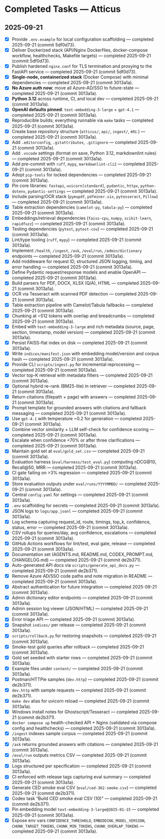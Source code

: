 # Completed Tasks — Atticus

## 2025-09-21
- [x] Provide `.env.example` for local configuration scaffolding — completed 2025-09-21 (commit 5df0d73).
- [x] Deliver Dockerized stack (API/Nginx Dockerfiles, docker-compose workflow, healthchecks, Makefile targets) — completed 2025-09-21 (commit 5df0d73).
- [x] Publish hardened `nginx.conf` for TLS termination and proxying to the FastAPI service — completed 2025-09-21 (commit 5df0d73).
- [x] **Single-node, containerized stack** (Docker Compose) with minimal dependencies — completed 2025-09-21 (commit 3013a1a).
- [x] **No Azure auth now**; move all Azure-AD/SSO to future-state — completed 2025-09-21 (commit 3013a1a).
- [x] **Python 3.12** across runtime, CI, and local dev — completed 2025-09-21 (commit 3013a1a).
- [x] **OpenAI defaults pinned**: `text-embedding-3-large` + `gpt-4.1` — completed 2025-09-21 (commit 3013a1a).
- [x] Reproducible builds; everything runnable via `make` tasks — completed 2025-09-21 (commit 3013a1a).
- [x] Create base repository structure (`atticus/`, `api/`, `ingest/`, etc.) — completed 2025-09-21 (commit 3013a1a).
- [x] Add `.editorconfig`, `.gitattributes`, `.gitignore` — completed 2025-09-21 (commit 3013a1a).
- [x] Add `.vscode` settings (format on save, Python 3.12, markdownlint rules) — completed 2025-09-21 (commit 3013a1a).
- [x] Add pre-commit with `ruff`, `mypy`, `markdownlint-cli2` — completed 2025-09-21 (commit 3013a1a).
- [x] Adopt `pip-tools` for locked dependencies — completed 2025-09-21 (commit 3013a1a).
- [x] Pin core libraries: `fastapi`, `uvicorn[standard]`, `pydantic`, `httpx`, `python-dotenv`, `pydantic-settings` — completed 2025-09-21 (commit 3013a1a).
- [x] Include parsing/OCR stack (`pymupdf`, `pdfminer.six`, `pytesseract`, `Pillow`) — completed 2025-09-21 (commit 3013a1a).
- [x] Table extraction dependencies (`camelot-py`, `tabula-py`) — completed 2025-09-21 (commit 3013a1a).
- [x] Embeddings/retrieval dependencies (`faiss-cpu`, `numpy`, `scikit-learn`, `rapidfuzz`) — completed 2025-09-21 (commit 3013a1a).
- [x] Testing dependencies (`pytest`, `pytest-cov`) — completed 2025-09-21 (commit 3013a1a).
- [x] Lint/type tooling (`ruff`, `mypy`) — completed 2025-09-21 (commit 3013a1a).
- [x] Implement `/health`, `/ingest`, `/ask`, `/eval/run`, `/admin/dictionary` endpoints — completed 2025-09-21 (commit 3013a1a).
- [x] Add middleware for request ID, structured JSON logging, timing, and error handling — completed 2025-09-21 (commit 3013a1a).
- [x] Define Pydantic request/response models and enable OpenAPI — completed 2025-09-21 (commit 3013a1a).
- [x] Build parsers for PDF, DOCX, XLSX (Q/A), HTML — completed 2025-09-21 (commit 3013a1a).
- [x] OCR via Tesseract with scanned PDF detection — completed 2025-09-21 (commit 3013a1a).
- [x] Table extraction pipeline with Camelot/Tabula fallbacks — completed 2025-09-21 (commit 3013a1a).
- [x] Chunking at ~512 tokens with overlap and breadcrumbs — completed 2025-09-21 (commit 3013a1a).
- [x] Embed with `text-embedding-3-large` and rich metadata (source, page, section, timestamp, model version) — completed 2025-09-21 (commit 3013a1a).
- [x] Persist FAISS-flat index on disk — completed 2025-09-21 (commit 3013a1a).
- [x] Write `indices/manifest.json` with embedding model/version and corpus hash — completed 2025-09-21 (commit 3013a1a).
- [x] Provide CLI `scripts/ingest.py` for incremental reprocessing — completed 2025-09-21 (commit 3013a1a).
- [x] Vector top-K retrieval with metadata filters — completed 2025-09-21 (commit 3013a1a).
- [x] Optional hybrid re-rank (BM25-lite) in retriever — completed 2025-09-21 (commit 3013a1a).
- [x] Return citations (filepath + page) with answers — completed 2025-09-21 (commit 3013a1a).
- [x] Prompt template for grounded answers with citations and fallback messaging — completed 2025-09-21 (commit 3013a1a).
- [x] Use `gpt-4.1` with temperature ~0.2 for generation — completed 2025-09-21 (commit 3013a1a).
- [x] Combine vector similarity + LLM self-check for confidence scoring — completed 2025-09-21 (commit 3013a1a).
- [x] Escalate when confidence <70% or after three clarifications — completed 2025-09-21 (commit 3013a1a).
- [x] Maintain gold set at `eval/gold_set.csv` — completed 2025-09-21 (commit 3013a1a).
- [x] Evaluation harness (`eval/harness/test_eval.py`) computing nDCG@10, Recall@50, MRR — completed 2025-09-21 (commit 3013a1a).
- [x] CI gate failing on >3% regression — completed 2025-09-21 (commit 3013a1a).
- [x] Store evaluation outputs under `eval/runs/YYYYMMDD/` — completed 2025-09-21 (commit 3013a1a).
- [x] Central `config.yaml` for settings — completed 2025-09-21 (commit 3013a1a).
- [x] `.env` scaffolding for secrets — completed 2025-09-21 (commit 3013a1a).
- [x] JSON logs to `logs/app.jsonl` — completed 2025-09-21 (commit 3013a1a).
- [x] Log schema capturing request_id, route, timings, top_k, confidence, status, error — completed 2025-09-21 (commit 3013a1a).
- [x] CSV rollups for queries/day, avg confidence, escalations — completed 2025-09-21 (commit 3013a1a).
- [x] GitHub Actions workflows for lint/test, eval gate, release — completed 2025-09-21 (commit 3013a1a).
- [x] Documentation set (AGENTS.md, README.md, CODEX_PROMPT.md, CHANGELOG.md) — completed 2025-09-21 (commit de2b371).
- [x] Auto-generated API docs via `scripts/generate_api_docs.py` — completed 2025-09-21 (commit de2b371).
- [x] Remove Azure AD/SSO code paths and note migration in README — completed 2025-09-21 (commit 3013a1a).
- [x] Abstract authentication for future integration — completed 2025-09-21 (commit 3013a1a).
- [x] Admin dictionary editor endpoints — completed 2025-09-21 (commit 3013a1a).
- [x] Admin session log viewer (JSON/HTML) — completed 2025-09-21 (commit 3013a1a).
- [x] Error triage API — completed 2025-09-21 (commit 3013a1a).
- [x] Snapshot `indices/` per release — completed 2025-09-21 (commit 3013a1a).
- [x] `scripts/rollback.py` for restoring snapshots — completed 2025-09-21 (commit 3013a1a).
- [x] Smoke-test gold queries after rollback — completed 2025-09-21 (commit 3013a1a).
- [x] Gold set seeded with starter rows — completed 2025-09-21 (commit 3013a1a).
- [x] Example files under `content/` — completed 2025-09-21 (commit 3013a1a).
- [x] Postman/HTTPie samples (`dev.http`) — completed 2025-09-21 (commit de2b371).
- [x] `dev.http` with sample requests — completed 2025-09-21 (commit de2b371).
- [x] `make dev` alias for uvicorn reload — completed 2025-09-21 (commit 3013a1a).
- [x] Windows install notes for Ghostscript/Tesseract — completed 2025-09-21 (commit de2b371).
- [x] `docker compose up` health-checked API + Nginx (validated via compose config and healthchecks) — completed 2025-09-21 (commit 3013a1a).
- [x] `/ingest` indexes sample corpus — completed 2025-09-21 (commit 3013a1a).
- [x] `/ask` returns grounded answers with citations — completed 2025-09-21 (commit 3013a1a).
- [x] `/eval/run` outputs metrics CSV — completed 2025-09-21 (commit 3013a1a).
- [x] Logs structured per specification — completed 2025-09-21 (commit 3013a1a).
- [x] CI enforced with release tags capturing eval summary — completed 2025-09-21 (commit 3013a1a).
- [x] Generate CED smoke eval CSV (`eval/ced-362-smoke.csv`) — completed 2025-09-21 (commit de2b371).
- [x] Codex task “Build CED smoke eval CSV (10)” — completed 2025-09-21 (commit de2b371).
- [x] Pin embedding model `text-embedding-3-large@2025-01-15` — completed 2025-09-21 (commit 3013a1a).
- [x] Expose env vars `CONFIDENCE_THRESHOLD`, `EMBEDDING_MODEL_VERSION`, `CHUNK_TARGET_TOKENS`, `CHUNK_MIN_TOKENS`, `CHUNK_OVERLAP_TOKENS` — completed 2025-09-21 (commit 3013a1a).
